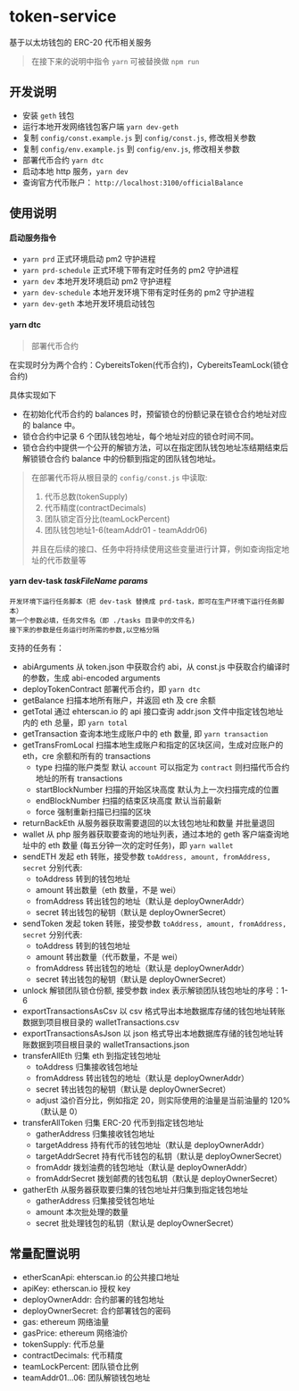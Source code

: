 # token-service

基于以太坊钱包的 ERC-20 代币相关服务

> 在接下来的说明中指令 `yarn` 可被替换做 `npm run`

## 开发说明

- 安装 `geth` 钱包
- 运行本地开发网络钱包客户端 `yarn dev-geth`
- 复制 `config/const.example.js` 到 `config/const.js`, 修改相关参数
- 复制 `config/env.example.js` 到 `config/env.js`, 修改相关参数
- 部署代币合约 `yarn dtc`
- 启动本地 http 服务，`yarn dev`
- 查询官方代币账户： `http://localhost:3100/officialBalance`

## 使用说明

#### 启动服务指令

- `yarn prd` 正式环境启动 pm2 守护进程
- `yarn prd-schedule` 正式环境下带有定时任务的 pm2 守护进程
- `yarn dev` 本地开发环境启动 pm2 守护进程
- `yarn dev-schedule` 本地开发环境下带有定时任务的 pm2 守护进程
- `yarn dev-geth` 本地开发环境启动钱包

#### yarn dtc

> 部署代币合约

在实现时分为两个合约：CybereitsToken(代币合约)，CybereitsTeamLock(锁仓合约)  

具体实现如下

 - 在初始化代币合约的 balances 时，预留锁仓的份额记录在锁仓合约地址对应的 balance 中。
 - 锁仓合约中记录 6 个团队钱包地址，每个地址对应的锁仓时间不同。
 - 锁仓合约中提供一个公开的解锁方法，可以在指定团队钱包地址冻结期结束后解锁锁仓合约 balance 中的份额到指定的团队钱包地址。

> 在部署代币将从根目录的 `config/const.js` 中读取:
> 1. 代币总数(tokenSupply)
> 2. 代币精度(contractDecimals)
> 3. 团队锁定百分比(teamLockPercent)
> 4. 团队钱包地址1-6(teamAddr01 - teamAddr06)
>
> 并且在后续的接口、任务中将持续使用这些变量进行计算，例如查询指定地址的代币数量等

#### yarn dev-task _taskFileName_ _params_

    开发环境下运行任务脚本（把 dev-task 替换成 prd-task，即可在生产环境下运行任务脚本）
    第一个参数必填，任务文件名（即 ./tasks 目录中的文件名)
    接下来的参数是任务运行时所需的参数,以空格分隔

支持的任务有：

- abiArguments 从 token.json 中获取合约 abi，从 const.js 中获取合约编译时的参数，生成 abi-encoded arguments
- deployTokenContract 部署代币合约，即 `yarn dtc`
- getBalance 扫描本地所有账户，并返回 eth 及 cre 余额
- getTotal 通过 ehterscan.io 的 api 接口查询 addr.json 文件中指定钱包地址内的 eth 总量，即 `yarn total`
- getTransaction 查询本地生成账户中的 eth 数量, 即 `yarn transaction`
- getTransFromLocal 扫描本地生成账户和指定的区块区间，生成对应账户的 eth，cre 余额和所有的 transactions
  - type 扫描的账户类型 默认 `account` 可以指定为 `contract` 则扫描代币合约地址的所有 transactions
  - startBlockNumber 扫描的开始区块高度 默认为上一次扫描完成的位置
  - endBlockNumber 扫描的结束区块高度 默认当前最新
  - force 强制重新扫描已扫描的区块
- returnBackEth 从服务器获取需要退回的以太钱包地址和数量 并批量退回
- wallet 从 php 服务器获取要查询的地址列表，通过本地的 geth 客户端查询地址中的 eth 数量 (每五分钟一次的定时任务)，即 `yarn wallet`
- sendETH 发起 eth 转账，接受参数 `toAddress, amount, fromAddress, secret` 分别代表:
  - toAddress 转到的钱包地址
  - amount 转出数量（eth 数量，不是 wei）
  - fromAddress 转出钱包的地址（默认是 deployOwnerAddr）
  - secret 转出钱包的秘钥（默认是 deployOwnerSecret）
- sendToken 发起 token 转账，接受参数 `toAddress, amount, fromAddress, secret` 分别代表:
  - toAddress 转到的钱包地址
  - amount 转出数量（代币数量，不是 wei）
  - fromAddress 转出钱包的地址（默认是 deployOwnerAddr）
  - secret 转出钱包的秘钥（默认是 deployOwnerSecret）
- unlock 解锁团队锁仓份额, 接受参数 index 表示解锁团队钱包地址的序号：1-6
- exportTransactionsAsCsv 以 csv 格式导出本地数据库存储的钱包地址转账数据到项目根目录的 walletTransactions.csv
- exportTransactionsAsJson 以 json 格式导出本地数据库存储的钱包地址转账数据到项目根目录的 walletTransactions.json
- transferAllEth 归集 eth 到指定钱包地址
  - toAddress 归集接收钱包地址
  - fromAddress 转出钱包的地址（默认是 deployOwnerAddr）
  - secret 转出钱包的秘钥（默认是 deployOwnerSecret）
  - adjust 溢价百分比，例如指定 20，则实际使用的油量是当前油量的 120%（默认是 0）
- transferAllToken 归集 ERC-20 代币到指定钱包地址
  - gatherAddress 归集接收钱包地址
  - targetAddress 持有代币的钱包地址（默认是 deployOwnerAddr）
  - targetAddrSecret 持有代币钱包的私钥（默认是 deployOwnerSecret）
  - fromAddr 拨划油费的钱包地址（默认是 deployOwnerAddr）
  - fromAddrSecret 拨划邮费的钱包私钥（默认是 deployOwnerSecret）
- gatherEth 从服务器获取要归集的钱包地址并归集到指定钱包地址
  - gatherAddress 归集接受钱包地址
  - amount 本次批处理的数量
  - secret 批处理钱包的私钥（默认是 deployOwnerSecret）

## 常量配置说明

- etherScanApi: ehterscan.io 的公共接口地址
- apiKey: etherscan.io 授权 key
- deployOwnerAddr: 合约部署的钱包地址
- deployOwnerSecret: 合约部署钱包的密码
- gas: ethereum 网络油量
- gasPrice: ethereum 网络油价
- tokenSupply: 代币总量
- contractDecimals: 代币精度
- teamLockPercent: 团队锁仓比例
- teamAddr01...06: 团队解锁钱包地址
